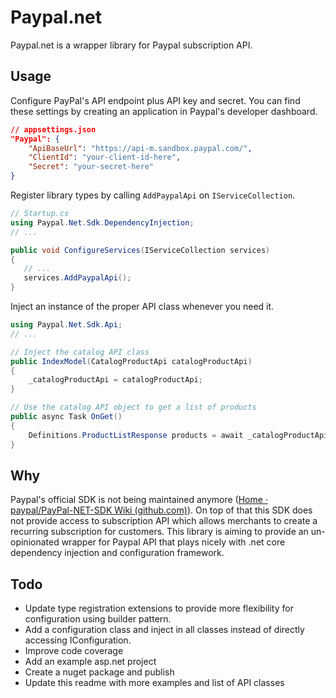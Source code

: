 # Paypal.net
Paypal.net is a wrapper library for Paypal subscription API.
## Usage
Configure PayPal's API endpoint plus API key and secret. You can find these settings by creating an application in Paypal's developer dashboard.
``` json
// appsettings.json
"Paypal": {
    "ApiBaseUrl": "https://api-m.sandbox.paypal.com/",
    "ClientId": "your-client-id-here",
    "Secret": "your-secret-here"
}
```
Register library types by calling `AddPaypalApi` on `IServiceCollection`.
 ``` c#
// Startup.cs
using Paypal.Net.Sdk.DependencyInjection;
// ...

public void ConfigureServices(IServiceCollection services) 
{
    // ...     
    services.AddPaypalApi();
}
```
Inject an instance of the proper API class whenever you need it.
``` c#
using Paypal.Net.Sdk.Api;
// ...

// Inject the catalog API class
public IndexModel(CatalogProductApi catalogProductApi) 
{
    _catalogProductApi = catalogProductApi;
}

// Use the catalog API object to get a list of products
public async Task OnGet() 
{
    Definitions.ProductListResponse products = await _catalogProductApi.ListProductsAsync();
}
```
## Why
Paypal's official SDK is not being maintained anymore ([Home · paypal/PayPal-NET-SDK Wiki (github.com)](https://github.com/paypal/PayPal-NET-SDK/wiki)). On top of that this SDK does not provide access to subscription API which allows merchants to create a recurring subscription for customers. This library is aiming to provide an un-opinionated wrapper for Paypal API that plays nicely with .net core dependency injection and configuration framework.
## Todo
 - Update type registration extensions to provide more flexibility for configuration using builder pattern.
 - Add a configuration class and inject in all classes instead of directly accessing IConfiguration.
 - Improve code coverage
 - Add an example asp.net project
 - Create a nuget package and publish
 - Update this readme with more examples and list of API classes